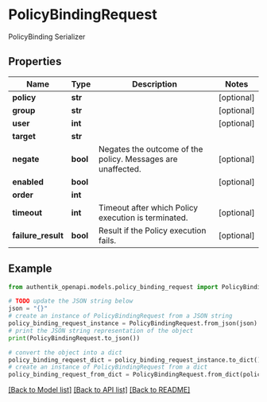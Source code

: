 # PolicyBindingRequest

PolicyBinding Serializer

## Properties

Name | Type | Description | Notes
------------ | ------------- | ------------- | -------------
**policy** | **str** |  | [optional] 
**group** | **str** |  | [optional] 
**user** | **int** |  | [optional] 
**target** | **str** |  | 
**negate** | **bool** | Negates the outcome of the policy. Messages are unaffected. | [optional] 
**enabled** | **bool** |  | [optional] 
**order** | **int** |  | 
**timeout** | **int** | Timeout after which Policy execution is terminated. | [optional] 
**failure_result** | **bool** | Result if the Policy execution fails. | [optional] 

## Example

```python
from authentik_openapi.models.policy_binding_request import PolicyBindingRequest

# TODO update the JSON string below
json = "{}"
# create an instance of PolicyBindingRequest from a JSON string
policy_binding_request_instance = PolicyBindingRequest.from_json(json)
# print the JSON string representation of the object
print(PolicyBindingRequest.to_json())

# convert the object into a dict
policy_binding_request_dict = policy_binding_request_instance.to_dict()
# create an instance of PolicyBindingRequest from a dict
policy_binding_request_from_dict = PolicyBindingRequest.from_dict(policy_binding_request_dict)
```
[[Back to Model list]](../README.md#documentation-for-models) [[Back to API list]](../README.md#documentation-for-api-endpoints) [[Back to README]](../README.md)



